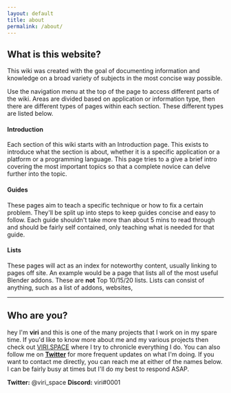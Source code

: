 ```yaml
---
layout: default
title: about
permalink: /about/
---
```



## What is this website?

This wiki was created with the goal of documenting information and knowledge on a broad variety of subjects in the most concise way possible.

Use the navigation menu at the top of the page to access different parts of the wiki. Areas are divided based on application or information type, then there are different types of pages within each section. These different types are listed below.

#### Introduction
Each section of this wiki starts with an Introduction page. This exists to introduce what the section is about, whether it is a specific application or a platform or a programming language. This page tries to a give a brief intro covering the most important topics so that a complete novice can delve further into the topic.

#### Guides
These pages aim to teach a specific technique or how to fix a certain problem. They'll be split up into steps to keep guides concise and easy to follow. Each guide shouldn't take more than about 5 mins to read through and should be fairly self contained, only teaching what is needed for that guide.

#### Lists
These pages will act as an index for noteworthy content, usually linking to pages off site. An example would be a page that lists all of the most useful Blender addons. These are **not** Top 10/15/20 lists. Lists can consist of anything, such as a list of addons, websites,

***

## Who are you?

hey I'm **viri** and this is one of the many projects that I work on in my spare time. If you'd like to know more about me and my various projects then check out [VIRI.SPACE](http://viri.space) where I try to chronicle everything I do.
You can also follow me on [**Twitter**](https://twitter.com/viri_space) for more frequent updates on what I'm doing.
If you want to contact me directly, you can reach me at either of the names below. I can be fairly busy at times but I'll do my best to respond ASAP.

**Twitter:** @viri_space
**Discord:** viri#0001
